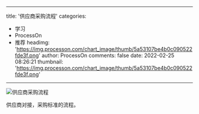 
---
title: '供应商采购流程'
categories: 
 - 学习
 - ProcessOn
 - 推荐
headimg: 'https://img.processon.com/chart_image/thumb/5a53107be4b0c090522fde3f.png'
author: ProcessOn
comments: false
date: 2022-02-25 08:26:21
thumbnail: 'https://img.processon.com/chart_image/thumb/5a53107be4b0c090522fde3f.png'
---

<div>   
<img class="thumb" alt="供应商采购流程" src="https://img.processon.com/chart_image/thumb/5a53107be4b0c090522fde3f.png" referrerpolicy="no-referrer">
<p>供应商对接，采购标准的流程。</p>  
</div>
            